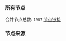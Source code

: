 ### 所有节点
合并节点总数: `1987`
[节点链接](https://raw.githubusercontent.com/rzhy1/11/master/sub/sub_merge_base64.txt)

### 节点来源